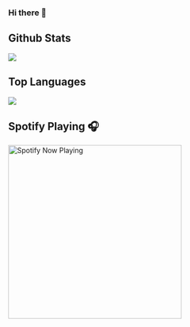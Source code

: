 ### Hi there 👋

<!--
**ciber96/ciber96** is a ✨ _special_ ✨ repository because its `README.md` (this file) appears on your GitHub profile.

Here are some ideas to get you started:

- 🔭 I’m currently working on ...
- 🌱 I’m currently learning ...
- 👯 I’m looking to collaborate on ...
- 🤔 I’m looking for help with ...
- 💬 Ask me about ...
- 📫 How to reach me: ...
- 😄 Pronouns: ...
- ⚡ Fun fact: ...
-->
<h2>Github Stats</h2>
<a href="https://github.com/ciber96/github-readme-stats">
  <img align="center" src="https://github-readme-stats-nine-orpin-64.vercel.app/api?username=ciber96&show_icons=true&hide_border=true&theme=radical" />
</a>
<h2>Top Languages</h2>
<a href="https://github.com/ciber96/github-readme-stats">
  <img align="center" src="https://github-readme-stats-nine-orpin-64.vercel.app/api/top-langs/?username=ciber96&theme=radical&hide_border=true" />
</a>
<h2>Spotify Playing 🎧</h2>
<a href="https://open.spotify.com/user/keevgross">
  <img align="center" src="https://spotify-readme-steel.vercel.app/api/spotify-playing" alt="Spotify Now Playing" width="350"/>
</a>
